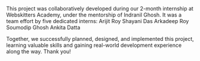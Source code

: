 This project was collaboratively developed during our 2-month internship at Webskitters Academy, under the mentorship of Indranil Ghosh. It was a team effort by five dedicated interns:
Arijit Roy
Shayani Das
Arkadeep Roy
Soumodip Ghosh
Ankita Datta

Together, we successfully planned, designed, and implemented this project, learning valuable skills and gaining real-world development experience along the way.
Thank you!
